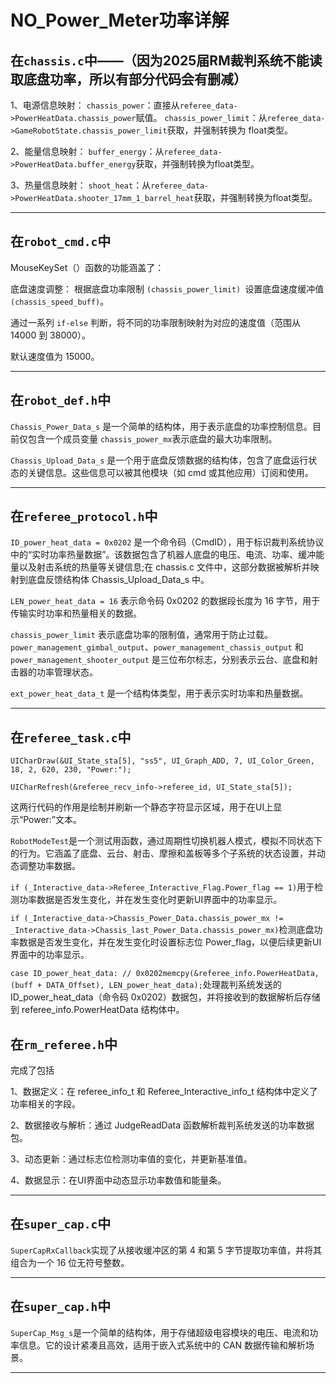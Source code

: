 # NO_Power_Meter功率详解

## 在`chassis.c`中——（因为2025届RM裁判系统不能读取底盘功率，所以有部分代码会有删减）

1、电源信息映射：
`chassis_power`：直接从`referee_data->PowerHeatData.chassis_power`赋值。
`chassis_power_limit`：从`referee_data->GameRobotState.chassis_power_limit`获取，并强制转换为
float类型。

2、能量信息映射：
`buffer_energy`：从`referee_data->PowerHeatData.buffer_energy`获取，并强制转换为float类型。

3、热量信息映射：
`shoot_heat`：从`referee_data->PowerHeatData.shooter_17mm_1_barrel_heat`获取，并强制转换为float类型。

---

## 在`robot_cmd.c`中

MouseKeySet（）函数的功能涵盖了：

底盘速度调整： 根据底盘功率限制 `(chassis_power_limit) `设置底盘速度缓冲值 `(chassis_speed_buff)`。

通过一系列 `if-else` 判断，将不同的功率限制映射为对应的速度值（范围从 14000 到 38000）。

默认速度值为 15000。

---

## 在`robot_def.h`中

`Chassis_Power_Data_s` 是一个简单的结构体，用于表示底盘的功率控制信息。目前仅包含一个成员变量 `chassis_power_mx`表示底盘的最大功率限制。

`Chassis_Upload_Data_s` 是一个用于底盘反馈数据的结构体，包含了底盘运行状态的关键信息。这些信息可以被其他模块（如 cmd 或其他应用）订阅和使用。

---

## 在`referee_protocol.h`中

`ID_power_heat_data = 0x0202` 是一个命令码（CmdID），用于标识裁判系统协议中的“实时功率热量数据”。该数据包含了机器人底盘的电压、电流、功率、缓冲能量以及射击系统的热量等关键信息;在 chassis.c 文件中，这部分数据被解析并映射到底盘反馈结构体 Chassis_Upload_Data_s 中。

`LEN_power_heat_data = 16` 表示命令码 0x0202 的数据段长度为 16 字节，用于传输实时功率和热量相关的数据。

`chassis_power_limit` 表示底盘功率的限制值，通常用于防止过载。
`power_management_gimbal_output`、`power_management_chassis_output` 和 `power_management_shooter_output` 是三位布尔标志，分别表示云台、底盘和射击器的功率管理状态。

`ext_power_heat_data_t` 是一个结构体类型，用于表示实时功率和热量数据。

---

## 在`referee_task.c`中

`UICharDraw(&UI_State_sta[5], "ss5", UI_Graph_ADD, 7, UI_Color_Green, 18, 2, 620, 230, "Power:");`

`UICharRefresh(&referee_recv_info->referee_id, UI_State_sta[5]);`

这两行代码的作用是绘制并刷新一个静态字符显示区域，用于在UI上显示“Power:”文本。

`RobotModeTest`是一个测试用函数，通过周期性切换机器人模式，模拟不同状态下的行为。它涵盖了底盘、云台、射击、摩擦和盖板等多个子系统的状态设置，并动态调整功率数据。

`if (_Interactive_data->Referee_Interactive_Flag.Power_flag == 1)`用于检测功率数据是否发生变化，并在发生变化时更新UI界面中的功率显示。

`if (_Interactive_data->Chassis_Power_Data.chassis_power_mx != _Interactive_data->Chassis_last_Power_Data.chassis_power_mx)`检测底盘功率数据是否发生变化，并在发生变化时设置标志位 Power_flag，以便后续更新UI界面中的功率显示。

`case ID_power_heat_data: // 0x0202memcpy(&referee_info.PowerHeatData, (buff + DATA_Offset), LEN_power_heat_data);`处理裁判系统发送的 ID_power_heat_data（命令码 0x0202）数据包，并将接收到的数据解析后存储到 referee_info.PowerHeatData 结构体中。

## 在`rm_referee.h`中

完成了包括

1、数据定义：在 referee_info_t 和 Referee_Interactive_info_t 结构体中定义了功率相关的字段。

2、数据接收与解析：通过 JudgeReadData 函数解析裁判系统发送的功率数据包。

3、动态更新：通过标志位检测功率值的变化，并更新基准值。

4、数据显示：在UI界面中动态显示功率数值和能量条。

---

## 在`super_cap.c`中

`SuperCapRxCallback`实现了从接收缓冲区的第 4 和第 5 字节提取功率值，并将其组合为一个 16 位无符号整数。

---

## 在`super_cap.h`中

`SuperCap_Msg_s`是一个简单的结构体，用于存储超级电容模块的电压、电流和功率信息。它的设计紧凑且高效，适用于嵌入式系统中的 CAN 数据传输和解析场景。

---

